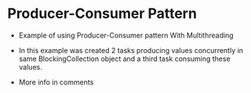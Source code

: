 # Producer-Consumer Pattern

- Example of using Producer-Consumer pattern With Multithreading

- In this example was created 2 tasks producing values concurrently in same BlockingCollection object and a third task consuming these values.

- More info in comments

